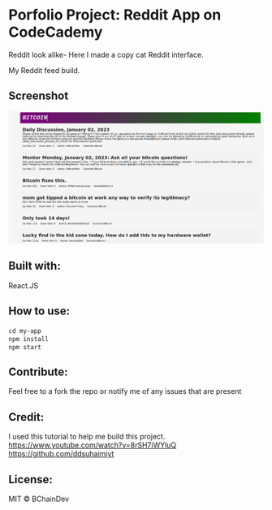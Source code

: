 # Porfolio Project: Reddit App on CodeCademy

Reddit look alike- Here I made a copy cat Reddit interface.


My Reddit feed build.

## Screenshot

![Screenshot](public/images/Screenshot.png)


## Built with:

React.JS


## How to use:

```
cd my-app
npm install
npm start
```

## Contribute:

Feel free to a fork the repo or notify me of any issues that are present

## Credit:

I used this tutorial to help me build this project.
https://www.youtube.com/watch?v=8rSH7iWYluQ
https://github.com/ddsuhaimiyt

## License:

MIT © BChainDev
